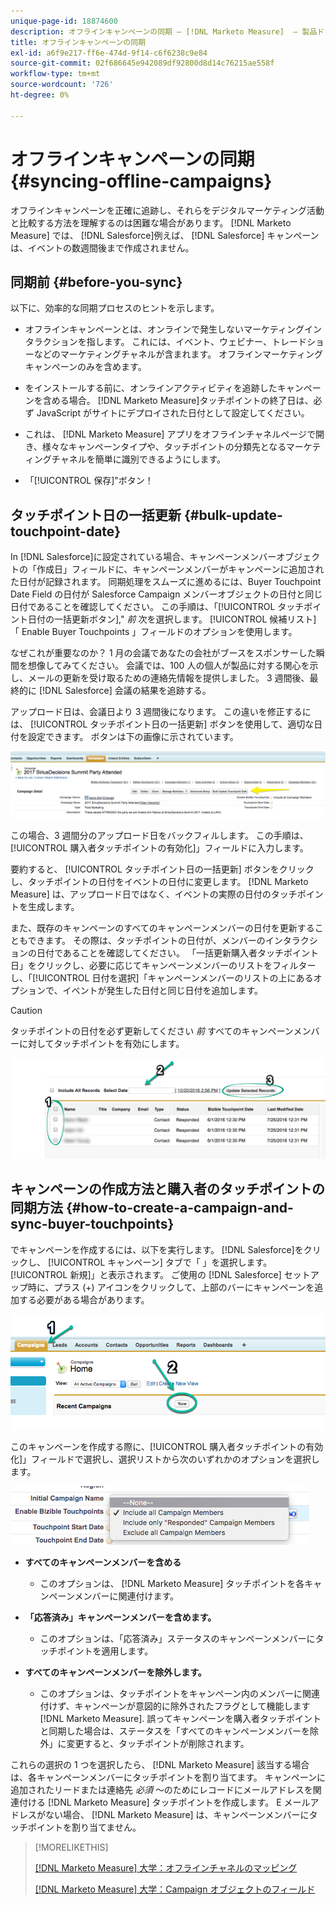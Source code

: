 ```yaml
---
unique-page-id: 18874600
description: オフラインキャンペーンの同期 — [!DNL Marketo Measure]  — 製品ドキュメント
title: オフラインキャンペーンの同期
exl-id: a6f9e217-ff6e-474d-9f14-c6f6238c9e84
source-git-commit: 02f686645e942089df92800d8d14c76215ae558f
workflow-type: tm+mt
source-wordcount: '726'
ht-degree: 0%

---
```


# オフラインキャンペーンの同期 {#syncing-offline-campaigns}

オフラインキャンペーンを正確に追跡し、それらをデジタルマーケティング活動と比較する方法を理解するのは困難な場合があります。 [!DNL Marketo Measure] では、 [!DNL Salesforce]例えば、 [!DNL Salesforce] キャンペーンは、イベントの数週間後まで作成されません。

## 同期前 {#before-you-sync}

以下に、効率的な同期プロセスのヒントを示します。

* オフラインキャンペーンとは、オンラインで発生しないマーケティングインタラクションを指します。 これには、イベント、ウェビナー、トレードショーなどのマーケティングチャネルが含まれます。 オフラインマーケティングキャンペーンのみを含めます。
* をインストールする前に、オンラインアクティビティを追跡したキャンペーンを含める場合。 [!DNL Marketo Measure]タッチポイントの終了日は、必ず JavaScript がサイトにデプロイされた日付として設定してください。
* これは、 [!DNL Marketo Measure] アプリをオフラインチャネルページで開き、様々なキャンペーンタイプや、タッチポイントの分類先となるマーケティングチャネルを簡単に識別できるようにします。

* 「[!UICONTROL 保存]&quot;ボタン！

## タッチポイント日の一括更新 {#bulk-update-touchpoint-date}

In [!DNL Salesforce]に設定されている場合、キャンペーンメンバーオブジェクトの「作成日」フィールドに、キャンペーンメンバーがキャンペーンに追加された日付が記録されます。 同期処理をスムーズに進めるには、Buyer Touchpoint Date Field の日付が Salesforce Campaign メンバーオブジェクトの日付と同じ日付であることを確認してください。 この手順は、「[!UICONTROL タッチポイント日付の一括更新ボタン],&quot; _前_ 次を選択します。 [!UICONTROL 候補リスト] 「 Enable Buyer Touchpoints 」フィールドのオプションを使用します。

なぜこれが重要なのか？ 1 月の会議であなたの会社がブースをスポンサーした瞬間を想像してみてください。 会議では、100 人の個人が製品に対する関心を示し、メールの更新を受け取るための連絡先情報を提供しました。 3 週間後、最終的に [!DNL Salesforce] 会議の結果を追跡する。

アップロード日は、会議日より 3 週間後になります。 この違いを修正するには、 [!UICONTROL タッチポイント日の一括更新] ボタンを使用して、適切な日付を設定できます。 ボタンは下の画像に示されています。

![](assets/1-3.png)

この場合、3 週間分のアップロード日をバックフィルします。 この手順は、[!UICONTROL 購入者タッチポイントの有効化]」フィールドに入力します。

要約すると、 [!UICONTROL タッチポイント日の一括更新] ボタンをクリックし、タッチポイントの日付をイベントの日付に変更します。 [!DNL Marketo Measure] は、アップロード日ではなく、イベントの実際の日付のタッチポイントを生成します。

また、既存のキャンペーンのすべてのキャンペーンメンバーの日付を更新することもできます。 その際は、タッチポイントの日付が、メンバーのインタラクションの日付であることを確認してください。 「一括更新購入者タッチポイント日」をクリックし、必要に応じてキャンペーンメンバーのリストをフィルターし、「[!UICONTROL 日付を選択]「キャンペーンメンバーのリストの上にあるオプションで、イベントが発生した日付と同じ日付を追加します。

>[!CAUTION]
>
>タッチポイントの日付を必ず更新してください _前_ すべてのキャンペーンメンバーに対してタッチポイントを有効にします。

![](assets/2-3.png)

## キャンペーンの作成方法と購入者のタッチポイントの同期方法 {#how-to-create-a-campaign-and-sync-buyer-touchpoints}

でキャンペーンを作成するには、以下を実行します。 [!DNL Salesforce]をクリックし、 [!UICONTROL キャンペーン] タブで「 」を選択します。[!UICONTROL 新規]」と表示されます。 ご使用の [!DNL Salesforce] セットアップ時に、プラス (+) アイコンをクリックして、上部のバーにキャンペーンを追加する必要がある場合があります。

![](assets/3-3.png)

このキャンペーンを作成する際に、[!UICONTROL 購入者タッチポイントの有効化]」フィールドで選択し、選択リストから次のいずれかのオプションを選択します。

![](assets/4-3.png)

* **すべてのキャンペーンメンバーを含める**
   * このオプションは、 [!DNL Marketo Measure] タッチポイントを各キャンペーンメンバーに関連付けます。

* **「応答済み」キャンペーンメンバーを含めます。**
   * このオプションは、「応答済み」ステータスのキャンペーンメンバーにタッチポイントを適用します。

* **すべてのキャンペーンメンバーを除外します。**
   * このオプションは、タッチポイントをキャンペーン内のメンバーに関連付けず、キャンペーンが意図的に除外されたフラグとして機能します [!DNL Marketo Measure]. 誤ってキャンペーンを購入者タッチポイントと同期した場合は、ステータスを「すべてのキャンペーンメンバーを除外」に変更すると、タッチポイントが削除されます。

これらの選択の 1 つを選択したら、 [!DNL Marketo Measure] 該当する場合は、各キャンペーンメンバーにタッチポイントを割り当てます。 キャンペーンに追加されたリードまたは連絡先 _必須_ ～のためにレコードにメールアドレスを関連付ける [!DNL Marketo Measure] タッチポイントを作成します。 E メールアドレスがない場合、 [!DNL Marketo Measure] は、キャンペーンメンバーにタッチポイントを割り当てません。

>[!MORELIKETHIS]
>
>[[!DNL Marketo Measure] 大学：オフラインチャネルのマッピング](https://universityonline.marketo.com/courses/bizible-fundamentals-channel-management/#/page/5c630eca34d9f0367662b77f)
>
>[[!DNL Marketo Measure] 大学：Campaign オブジェクトのフィールド](https://universityonline.marketo.com/courses/bizible-fundamentals-channel-management/#/page/5c63007334d9f0367662b758)
